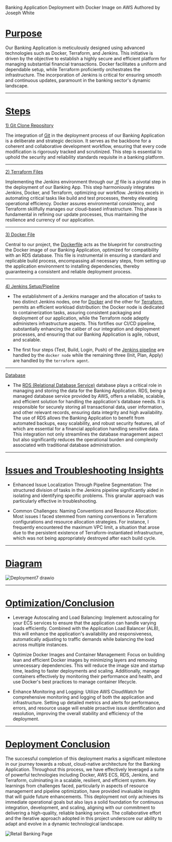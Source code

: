 Banking Application Deployment with Docker Image on AWS
Authored by Joseph White
# <ins>Purpose</ins>

Our Banking Application is meticulously designed using advanced technologies such as Docker, Terraform, and Jenkins. This initiative is driven by the objective to establish a highly secure and efficient platform for managing substantial financial transactions. Docker facilitates a uniform and dependable setup, while Terraform proficiently orchestrates the infrastructure. The 
incorporation of Jenkins is critical for ensuring smooth and continuous updates, paramount in the banking sector's dynamic landscape.
__________________
# <ins> Steps </ins>

<ins>1) Git Clone Repository</ins>

The integration of [Git](https://github.com/z0sun/runit/blob/main/gitclone.md) in the deployment process of our Banking Application is a deliberate and strategic decision. It serves as the backbone for a coherent and collaborative development workflow, ensuring that every code modification is rigorously tracked and scrutinized. This step is essential to uphold the security and reliability standards requisite in a banking platform.
____________________
<ins>2) Terraform Files</ins>

Implementing the Jenkins environment through our [.tf](https://github.com/z0sun/Deployment7/blob/main/intTerraform/jenkinsdocterra.tf) file is a pivotal step in the deployment of our Banking App. This step harmoniously integrates Jenkins, Docker, and Terraform, optimizing our workflow. Jenkins excels in automating critical tasks like build and test processes, thereby elevating operational efficiency. Docker assures environmental consistency, and Terraform skillfully manages our cloud-based infrastructure. This phase is fundamental in refining our update processes, thus maintaining the resilience and currency of our application.
_______________
<ins>3) Docker File</ins>

Central to our project, the [Dockerfile](https://github.com/z0sun/Deployment7/blob/main/dockerfile) acts as the blueprint for constructing the Docker image of our Banking Application, optimized for compatibility with an RDS database. This file is instrumental in ensuring a standard and replicable build process, encompassing all necessary steps, from setting up the application environment to installing dependencies, thereby guaranteeing a consistent and reliable deployment process.
_________________
<ins>4) Jenkins Setup/Pipeline</ins>

- The establishment of a Jenkins manager and the allocation of tasks to two distinct Jenkins nodes, one for [Docker](https://github.com/z0sun/Deployment7/blob/main/Docker%20Agent.png) and the other for [Terraform](https://github.com/z0sun/Deployment7/blob/main/Terraform%20Agent.png), permits an efficient workload distribution: the Docker node is dedicated to containerization tasks, assuring consistent packaging and deployment of our application, while the Terraform node adeptly administers infrastructure aspects. This fortifies our CI/CD pipeline, substantially enhancing the caliber of our integration and deployment processes, and ensuring that our Banking Application is agile, robust, and scalable.

- The first four steps (Test, Build, Login, Push) of the [Jenkins pipeline](https://github.com/z0sun/Deployment7/blob/main/Build%20Stages.png) are handled by the `docker node` while the remaining three (Init, Plan, Apply) are handled by the `terraform agent`.
_________________

<ins>Database</ins> 

- The [RDS (Relational Database Service)](https://github.com/z0sun/Deployment7/blob/main/database.py) database plays a critical role in managing and storing the data for the Banking Application. RDS, being a managed database service provided by AWS, offers a reliable, scalable, and efficient solution for handling the application's database needs. It is responsible for securely storing all transactional data, user information, and other relevant records, ensuring data integrity and high availability. The use of RDS allows the Banking Application to benefit from automated backups, easy scalability, and robust security features, all of which are essential for a financial application handling sensitive data. This integration not only streamlines the database management aspect but also significantly reduces the operational burden and complexity associated with traditional database administration.
_______________

# <ins>Issues and Troubleshooting Insights</ins>
- Enhanced Issue Localization Through Pipeline Segmentation: The structured division of tasks in the Jenkins pipeline significantly aided in isolating and identifying specific problems. This granular approach was particularly effective in troubleshooting.

- Common Challenges: Naming Conventions and Resource Allocation: Most issues I faced stemmed from naming conventions in Terraform configurations and resource allocation strategies. For instance, I frequently encountered the maximum VPC limit, a situation that arose due to the persistent existence of Terraform-instantiated infrastructure, which was not being appropriately destroyed after each build cycle.
_______________

# <ins>Diagram</ins>

![Deployment7 drawio](https://github.com/z0sun/Deployment7/assets/135557197/11b478b7-e44d-49f9-a3f4-8b3bb0d7a29b)

________________

# <ins>Optimization/Conclusion</ins> 

- Leverage Autoscaling and Load Balancing: Implement autoscaling for your ECS services to ensure that the application can handle varying loads efficiently. Combined with the Application Load Balancer (ALB), this will enhance the application's availability and responsiveness, automatically adjusting to traffic demands while balancing the load across multiple instances.

- Optimize Docker Images and Container Management: Focus on building lean and efficient Docker images by minimizing layers and removing unnecessary dependencies. This will reduce the image size and startup time, leading to faster deployments and scaling. Additionally, manage containers effectively by monitoring their performance and health, and use Docker's best practices to manage container lifecycle.

 - Enhance Monitoring and Logging: Utilize AWS CloudWatch for comprehensive monitoring and logging of both the application and infrastructure. Setting up detailed metrics and alerts for performance, errors, and resource usage will enable proactive issue identification and resolution, improving the overall stability and efficiency of the deployment.
___________________

# <ins>Deployment Conclusion</ins>
The successful completion of this deployment marks a significant milestone in our journey towards a robust, cloud-native architecture for the Banking Application. Throughout this process, we have effectively leveraged a suite of powerful technologies including Docker, AWS ECS, RDS, Jenkins, and Terraform, culminating in a scalable, resilient, and efficient system. Key learnings from challenges faced, particularly in aspects of resource management and pipeline optimization, have provided invaluable insights that will guide future enhancements. This deployment not only achieves its immediate operational goals but also lays a solid foundation for continuous integration, development, and scaling, aligning with our commitment to delivering a high-quality, reliable banking service. The collaborative effort and the iterative approach adopted in this project underscore our ability to adapt and evolve in a dynamic technological landscape.




![Retail Banking Page](https://github.com/z0sun/Deployment7/assets/135557197/da033e5d-66c1-4ac4-baee-e584f57d626f)





